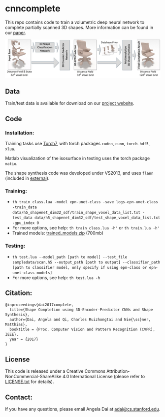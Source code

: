 # cnncomplete

This repo contains code to train a volumetric deep neural network to complete partially scanned 3D shapes.
More information can be found in our <a href="https://arxiv.org/pdf/1612.00101.pdf">paper</a>.


<a href="https://arxiv.org/pdf/1612.00101.pdf">
<img src="imgs/teaser.jpg" style="width:640px; display: block; margin-left: auto; margin-right: auto;"/>
</a>



## Data
Train/test data is available for download on our [project website](http://graphics.stanford.edu/projects/cnncomplete). 

## Code
### Installation:  
Training tasks use [Torch7](http://torch.ch/docs/getting-started.html), with torch packages `cudnn`, `cunn`, `torch-hdf5`, `xlua`.

Matlab visualization of the isosurface in testing uses the torch package `matio`.

The shape synthesis code was developed under VS2013, and uses `flann` (included in [external](external)). 

### Training:
* `th train_class.lua -model epn-unet-class -save logs-epn-unet-class -train_data data/h5_shapenet_dim32_sdf/train_shape_voxel_data_list.txt -test_data data/h5_shapenet_dim32_sdf/test_shape_voxel_data_list.txt -gpu_index 0` 
* For more options, see help: `th train_class.lua -h'` or `th train.lua -h'`
* Trained models: [trained_models.zip](https://dovahkiin.stanford.edu/cnncomplete-public/trained_models.zip) (700mb)
### Testing:
* `th test.lua --model_path [path to model] --test_file sampledata/scan.h5 --output_path [path to output] --classifier_path [path to classifier model, only specify if using epn-class or epn-unet-class models]`
* For more options, see help: `th test.lua -h`

## Citation:  
```
@inproceedings{dai2017complete,
  title={Shape Completion using 3D-Encoder-Predictor CNNs and Shape Synthesis},
  author={Dai, Angela and Qi, Charles Ruizhongtai and Nie{\ss}ner, Matthias},
  booktitle = {Proc. Computer Vision and Pattern Recognition (CVPR), IEEE},
  year = {2017}
}
```

## License
This code is released under a Creative Commons Attribution-NonCommercial-ShareAlike 4.0 International License (please refer to [LICENSE.txt](LICENSE.txt) for details).

## Contact:
If you have any questions, please email Angela Dai at adai@cs.stanford.edu.
